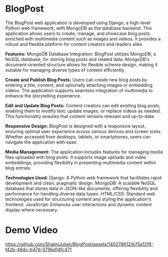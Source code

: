 # BlogPost
The BlogPost web application is developed using Django, a high-level Python web framework, with MongoDB as the database backend. This application allows users to create, manage, and showcase blog posts enriched with multimedia content such as images and videos. It provides a robust and flexible platform for content creators and readers alike.

**Features:**
MongoDB Database Integration:
BlogPost utilizes MongoDB, a NoSQL database, for storing blog posts and related data. MongoDB's document-oriented structure allows for flexible schema design, making it suitable for managing diverse types of content efficiently.

**Create and Publish Blog Posts:**
Users can create new blog posts by entering a title, content, and optionally attaching images or embedding videos. The application supports seamless integration of multimedia to enhance the storytelling experience.

**Edit and Update Blog Posts:**
Content creators can edit existing blog posts, enabling them to modify text, update images, or replace videos as needed. This functionality ensures that content remains relevant and up-to-date.

**Responsive Design:**
BlogPost is designed with a responsive layout, ensuring optimal user experience across various devices and screen sizes. Whether accessed from desktops, tablets, or smartphones, users can navigate the application with ease.

**Media Management:**
The application includes features for managing media files uploaded with blog posts. It supports image uploads and video embeddings, providing flexibility in presenting multimedia content within blog entries.

**Technologies Used:**
Django: A Python web framework that facilitates rapid development and clean, pragmatic design.
MongoDB: A scalable NoSQL database that stores data in JSON-like documents, offering flexibility and performance for handling diverse data types.
HTML/CSS: Standard web technologies used for structuring content and styling the application's frontend.
JavaScript: Enhances user interactions and dynamic content display where necessary.

# Demo Video

https://github.com/ShaliniJuliah/BlogPost/assets/140278612/b75a12f9-f42b-484c-b47d-079bd14fc471

